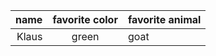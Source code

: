 | name | favorite color | favorite animal|
|-----:|:--------------:|:---------------|
| Klaus | green         | goat|

